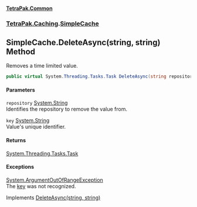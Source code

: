 #### [TetraPak.Common](index.md 'index')
### [TetraPak.Caching](TetraPak_Caching.md 'TetraPak.Caching').[SimpleCache](TetraPak_Caching_SimpleCache.md 'TetraPak.Caching.SimpleCache')
## SimpleCache.DeleteAsync(string, string) Method
Removes a time limited value.  
```csharp
public virtual System.Threading.Tasks.Task DeleteAsync(string repository, string key);
```
#### Parameters
<a name='TetraPak_Caching_SimpleCache_DeleteAsync(string_string)_repository'></a>
`repository` [System.String](https://docs.microsoft.com/en-us/dotnet/api/System.String 'System.String')  
Identifies the repository to remove the value from.  
  
<a name='TetraPak_Caching_SimpleCache_DeleteAsync(string_string)_key'></a>
`key` [System.String](https://docs.microsoft.com/en-us/dotnet/api/System.String 'System.String')  
Value's unique identifier.  
  
#### Returns
[System.Threading.Tasks.Task](https://docs.microsoft.com/en-us/dotnet/api/System.Threading.Tasks.Task 'System.Threading.Tasks.Task')  
#### Exceptions
[System.ArgumentOutOfRangeException](https://docs.microsoft.com/en-us/dotnet/api/System.ArgumentOutOfRangeException 'System.ArgumentOutOfRangeException')  
The [key](TetraPak_Caching_SimpleCache_DeleteAsync(string_string).md#TetraPak_Caching_SimpleCache_DeleteAsync(string_string)_key 'TetraPak.Caching.SimpleCache.DeleteAsync(string, string).key') was not recognized.  

Implements [DeleteAsync(string, string)](TetraPak_Caching_ITimeLimitedRepositories_DeleteAsync(string_string).md 'TetraPak.Caching.ITimeLimitedRepositories.DeleteAsync(string, string)')  

